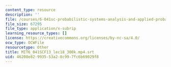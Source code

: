 ```yaml
---
content_type: resource
description: ''
file: /courses/6-041sc-probabilistic-systems-analysis-and-applied-probability-fall-2013/46208e82993553a28c997fc6b69029f8_MIT6_041SCF13_lec18_300k.mp4.vtt
file_size: 67295
file_type: application/x-subrip
learning_resource_types: []
license: https://creativecommons.org/licenses/by-nc-sa/4.0/
ocw_type: OCWFile
resourcetype: Other
title: MIT6_041SCF13_lec18_300k.mp4.srt
uid: 46208e82-9935-53a2-8c99-7fc6b69029f8
---
```

